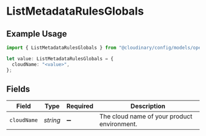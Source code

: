 # ListMetadataRulesGlobals

## Example Usage

```typescript
import { ListMetadataRulesGlobals } from "@cloudinary/config/models/operations";

let value: ListMetadataRulesGlobals = {
  cloudName: "<value>",
};
```

## Fields

| Field                                       | Type                                        | Required                                    | Description                                 |
| ------------------------------------------- | ------------------------------------------- | ------------------------------------------- | ------------------------------------------- |
| `cloudName`                                 | *string*                                    | :heavy_minus_sign:                          | The cloud name of your product environment. |